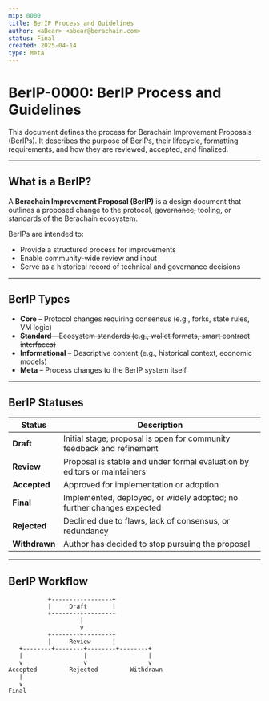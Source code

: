 ```yaml
---
mip: 0000
title: BerIP Process and Guidelines
author: <aBear> <abear@berachain.com>
status: Final
created: 2025-04-14
type: Meta
---
```


# BerIP-0000: BerIP Process and Guidelines

This document defines the process for Berachain Improvement Proposals (BerIPs). It describes the purpose of BerIPs, their lifecycle, formatting requirements, and how they are reviewed, accepted, and finalized.

---

## What is a BerIP?

A **Berachain Improvement Proposal (BerIP)** is a design document that outlines a proposed change to the protocol, ~~governance,~~ tooling, or standards of the Berachain ecosystem.

BerIPs are intended to:

- Provide a structured process for improvements
- Enable community-wide review and input
- Serve as a historical record of technical and governance decisions

---

## BerIP Types

- **Core** – Protocol changes requiring consensus (e.g., forks, state rules, VM logic)
- ~~**Standard** – Ecosystem standards (e.g., wallet formats, smart contract interfaces)~~
- **Informational** – Descriptive content (e.g., historical context, economic models)
- **Meta** – Process changes to the BerIP system itself

---

## BerIP Statuses

| Status     | Description |
|------------|-------------|
| **Draft**  | Initial stage; proposal is open for community feedback and refinement |
| **Review** | Proposal is stable and under formal evaluation by editors or maintainers |
| **Accepted** | Approved for implementation or adoption |
| **Final**  | Implemented, deployed, or widely adopted; no further changes expected |
| **Rejected** | Declined due to flaws, lack of consensus, or redundancy |
| **Withdrawn** | Author has decided to stop pursuing the proposal |


---

## BerIP Workflow

```plaintext
           +-----------------+
           |     Draft       |
           +--------+--------+
                    |
                    v
           +--------+--------+
           |     Review      |
   +--------+--------+--------+--------+
   |                 |                 |
   v                 v                 v
Accepted         Rejected         Withdrawn
   |
   v
Final
```
